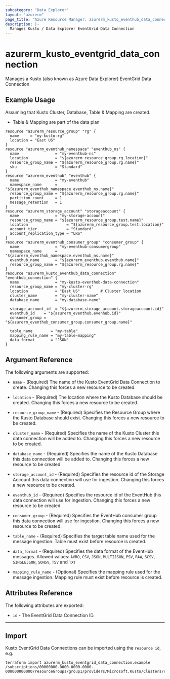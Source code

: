 ```yaml
---
subcategory: "Data Explorer"
layout: "azurerm"
page_title: "Azure Resource Manager: azurerm_kusto_eventhub_data_connection"
description: |-
  Manages Kusto / Data Explorer EventGrid Data Connection
---
```


# azurerm_kusto_eventgrid_data_connection

Manages a Kusto (also known as Azure Data Explorer) EventGrid Data Connection

## Example Usage

Assuming that Kusto Cluster, Database, Table & Mapping are created.

- Table & Mapping are part of the data plan

```hcl
resource "azurerm_resource_group" "rg" {
  name     = "my-kusto-rg"
  location = "East US"
}
resource "azurerm_eventhub_namespace" "eventhub_ns" {
  name                = "my-eventhub-ns"
  location            = "${azurerm_resource_group.rg.location}"
  resource_group_name = "${azurerm_resource_group.rg.name}"
  sku                 = "Standard"
}
resource "azurerm_eventhub" "eventhub" {
  name                = "my-eventhub"
  namespace_name      = "${azurerm_eventhub_namespace.eventhub_ns.name}"
  resource_group_name = "${azurerm_resource_group.rg.name}"
  partition_count     = 1
  message_retention   = 1
}
resource "azurerm_storage_account" "storageaccount" {
  name                = "my-storage-account"
  resource_group_name = "${azurerm_resource_group.test.name}"
  location                 = "${azurerm_resource_group.test.location}"
  account_tier             = "Standard"
  account_replication_type = "LRS"
}
resource "azurerm_eventhub_consumer_group" "consumer_group" {
  name                = "my-eventhub-consumergroup"
  namespace_name      = "${azurerm_eventhub_namespace.eventhub_ns.name}"
  eventhub_name       = "${azurerm_eventhub.eventhub.name}"
  resource_group_name = "${azurerm_resource_group.rg.name}"
}
resource "azurerm_kusto_eventhub_data_connection" "eventhub_connection" {
  name                = "my-kusto-eventhub-data-connection"
  resource_group_name = "my-cluster-rg"
  location            = "East US"         # Cluster location
  cluster_name        = "my-cluster-name"
  database_name       = "my-database-name"

  storage_account_id  = "${azurerm_storage_account.storageaccount.id}"
  eventhub_id    = "${azurerm_eventhub.evenhub.id}"
  consumer_group = "${azurerm_eventhub_consumer_group.consumer_group.name}"

  table_name        = "my-table"
  mapping_rule_name = "my-table-mapping"
  data_format       = "JSON"
}
```

## Argument Reference

The following arguments are supported:

- `name` - (Required) The name of the Kusto EventGrid Data Connection to create. Changing this forces a new resource to be created.

- `location` - (Required) The location where the Kusto Database should be created. Changing this forces a new resource to be created.

- `resource_group_name` - (Required) Specifies the Resource Group where the Kusto Database should exist. Changing this forces a new resource to be created.

- `cluster_name` - (Required) Specifies the name of the Kusto Cluster this data connection will be added to. Changing this forces a new resource to be created.

- `database_name` - (Required) Specifies the name of the Kusto Database this data connection will be added to. Changing this forces a new resource to be created.

- `storage_account_id` - (Required) Specifies the resource id of the Storage Account this data connection will use for ingestion. Changing this forces a new resource to be created.

- `eventhub_id` - (Required) Specifies the resource id of the EventHub this data connection will use for ingestion. Changing this forces a new resource to be created.

- `consumer_group` - (Required) Specifies the EventHub consumer group this data connection will use for ingestion. Changing this forces a new resource to be created.

- `table_name` - (Required) Specifies the target table name used for the message ingestion. Table must exist before resource is created.

- `data_format` - (Required) Specifies the data format of the EventHub messages. Allowed values: `AVRO`, `CSV`, `JSON`, `MULTIJSON`, `PSV`, `RAW`, `SCSV`, `SINGLEJSON`, `SOHSV`, `TSV` and `TXT`

- `mapping_rule_name` - (Optional) Specifies the mapping rule used for the message ingestion. Mapping rule must exist before resource is created.

## Attributes Reference

The following attributes are exported:

- `id` - The EventGrid Data Connection ID.

---

## Import

Kusto EventGrid Data Connections can be imported using the `resource id`, e.g.

```shell
terraform import azurerm_kusto_eventgrid_data_connection.example /subscriptions/00000000-0000-0000-0000-000000000000/resourceGroups/group1/providers/Microsoft.Kusto/Clusters/cluster1/Databases/database1/DataConnections/eventGridConnection1
```
